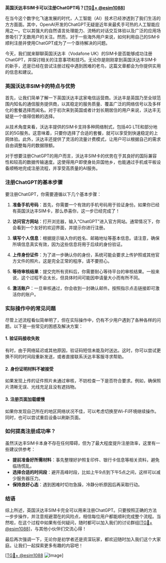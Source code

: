 **英国沃达丰SIM卡可以注册ChatGPT吗？[[TG💪+ @esim1088](https://t.me/s/esim1088)]**

在当今这个数字化飞速发展的时代，人工智能（AI）技术已经渗透到了我们生活的方方面面。其中，OpenAI开发的ChatGPT无疑是近年来最炙手可热的人工智能应用之一。它以其强大的自然语言处理能力、流畅的对话交互体验以及广泛的应用场景吸引了无数用户的关注。然而，对于一些海外用户来说，如何利用自己的SIM卡顺利注册并使用ChatGPT成为了一个亟待解决的问题。

今天，我们就来聊聊英国沃达丰（Vodafone UK）的SIM卡是否能够成功注册ChatGPT，并探讨相关的注意事项和技巧。无论你是刚刚拿到英国沃达丰SIM卡的新手，还是已经在尝试注册过程中遇到困难的老鸟，这篇文章都会为你提供实用的信息和建议。

### 英国沃达丰SIM卡的特点与优势

首先，让我们简单了解一下英国沃达丰这家电信运营商。沃达丰是英国乃至全球范围内知名的通信服务提供商，以其稳定的服务质量、覆盖广泛的网络信号以及多样化的套餐选择而闻名。对于初次来到英国或者计划长期居住的用户来说，沃达丰无疑是一个值得信赖的选择。

从技术角度来看，沃达丰提供的SIM卡支持多种网络制式，包括4G LTE和部分地区的5G服务。这意味着，只要你选择了合适的套餐，就可以享受到快速稳定的上网体验。此外，沃达丰还提供了灵活的流量计费模式，让用户可以根据自己的需求自由调整每月的数据限额。

对于想要注册ChatGPT的用户而言，沃达丰SIM卡的优势在于其良好的国际兼容性和较高的数据传输速度。这使得用户即使身处异国他乡，也能通过手机或平板设备顺畅地完成注册流程，并享受高质量的AI服务。

### 注册ChatGPT的基本步骤

要注册ChatGPT，你需要遵循以下几个基本步骤：

1. **准备手机号码**：首先，你需要一个有效的手机号码用于验证身份。如果你已经有英国沃达丰SIM卡，那么恭喜你，这一步已经完成了！
   
2. **访问官方网站**：打开浏览器，输入“ChatGPT”进入官方网站。通常情况下，你会看到一个友好的欢迎界面，并提示你进行注册。

3. **填写个人信息**：根据提示输入你的姓名、邮箱地址等基本信息。请注意，确保所填信息真实有效，因为这些信息将用于后续的身份验证。

4. **上传身份证件**：为了进一步确认你的身份，系统可能会要求上传护照或其他官方文件的照片。这是完全正常的程序，请不要担心。

5. **等待审核结果**：提交完所有资料后，你需要耐心等待平台的审核结果。一般来说，这个过程不会太长，但具体时间可能因申请量大小而有所不同。

6. **激活账户**：一旦审核通过，你会收到一封确认邮件。按照指示点击链接即可激活你的账户。

### 实际操作中的常见问题

尽管上述流程看似简单明了，但在实际操作中，仍有不少用户遇到了各种各样的问题。以下是一些常见的困惑及解决方案：

#### 1. 验证码接收失败
有时，由于网络延迟或其他原因，验证码短信未能及时送达。这时，你可以尝试更换不同的时间段重新发送，或者直接联系沃达丰客服寻求帮助。

#### 2. 身份证明材料不被接受
如果发现上传的证件照片未通过审核，不妨检查一下是否符合要求。例如，确保照片清晰无误、光线充足且没有遮挡物。

#### 3. 注册页面加载缓慢
如果你发现自己所在的地区网络状况不佳，可以考虑切换至Wi-Fi环境继续操作。同时，也可以尝试重启设备以刷新页面。

### 如何提高注册成功率？

虽然沃达丰SIM卡本身不存在任何障碍，但为了最大程度提升注册效率，这里有一些建议供参考：

- **提前准备好所需材料**：事先整理好护照复印件、银行卡信息等相关资料，避免临场慌乱。
- **选择合适的时间段**：避开高峰时段，比如上午9点到下午5点之间，这样可以减少服务器压力。
- **保持良好心态**：遇到困难时切勿急躁，冷静分析原因后再采取行动。

### 结语

综上所述，英国沃达丰SIM卡完全可以用来注册ChatGPT。只要按照正确的方法一步步操作，并注意规避潜在的风险点，相信每位用户都能顺利完成整个流程。当然啦，在这个过程中如果有任何疑问，随时都可以加入我们的讨论群组[[TG💪+ @esim1088](https://t.me/s/esim1088)]，与其他小伙伴们交流心得！

最后再次强调一下，无论你是初学者还是资深玩家，都欢迎随时加入我们这个大家庭。让我们一起探索更多有趣的内容吧！

[[TG💪+ @esim1088](https://t.me/s/esim1088) ![Image](https://i.postimg.cc/4NQfJmqS/Snipaste-2025-05-13-00-14-12.png)]